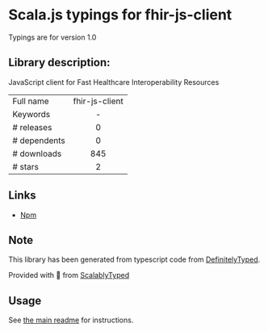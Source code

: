 
# Scala.js typings for fhir-js-client

Typings are for version 1.0

## Library description:
JavaScript client for Fast Healthcare Interoperability Resources

|                    |                 |
| ------------------ | :-------------: |
| Full name          | fhir-js-client |
| Keywords           | - |
| # releases         | 0 |
| # dependents       | 0 |
| # downloads        | 845 |
| # stars            | 2 |

## Links
- [Npm](https://www.npmjs.com/package/fhir-js-client)
    


## Note
This library has been generated from typescript code from [DefinitelyTyped](https://definitelytyped.org).

Provided with :purple_heart: from [ScalablyTyped](https://github.com/oyvindberg/ScalablyTyped)

## Usage
See [the main readme](../../readme.md) for instructions.


